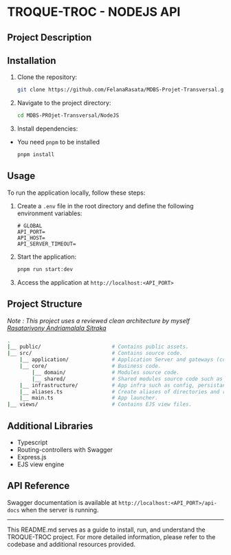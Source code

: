 # TROQUE-TROC - NODEJS API

## Project Description



## Installation
1. Clone the repository:
   ```bash
   git clone https://github.com/FelanaRasata/MDBS-Projet-Transversal.git
   ```
2. Navigate to the project directory:
   ```bash 
   cd MDBS-PROjet-Transversal/NodeJS
   ```
3. Install dependencies:
- You need `pnpm` to be installed
   ```bash
   pnpm install
   ```

## Usage
To run the application locally, follow these steps:
1. Create a `.env` file in the root directory and define the following environment variables:
   ```dotenv
   # GLOBAL
   API_PORT=
   API_HOST=
   API_SERVER_TIMEOUT=
   ```
3. Start the application:
   ```bash
   pnpm run start:dev
   ```
4. Access the application at `http://localhost:<API_PORT>`

## Project Structure
*Note : This project uses a reviewed clean architecture by myself [Rasatarivony Andriamalala Sitraka ](andriamalala.rasatarivony@stellar-ix.com)*
```bash
.
|__ public/                       # Contains public assets.
|__ src/                          # Contains source code.
    |__ application/              # Application Server and gateways (controllers) folder.
    |__ core/                     # Business code.
        |__ domain/               # Modules source code.
        |__ shared/               # Shared modules source code such as services, types, etc.
    |__ infrastructure/           # App infra such as config, persistance and adapters.
    |__ aliases.ts                # Create aliases of directories and register custom module paths in NodeJS.
    |__ main.ts                   # App launcher.
|__ views/                        # Contains EJS view files.
```

## Additional Libraries
- Typescript
- Routing-controllers with Swagger
- Express.js
- EJS view engine

## API Reference
Swagger documentation is available at `http://localhost:<API_PORT>/api-docs` when the server is running.

---
This README.md serves as a guide to install, run, and understand the TROQUE-TROC project. For more detailed information, please refer to the codebase and additional resources provided.
